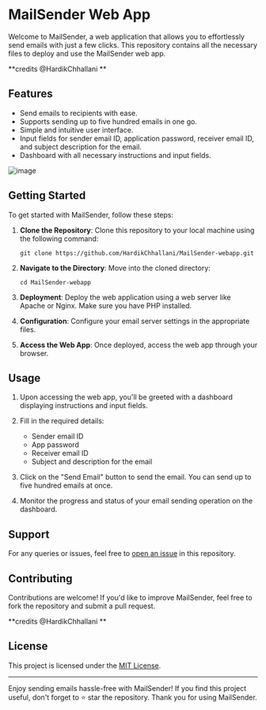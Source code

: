 # MailSender Web App

Welcome to MailSender, a web application that allows you to effortlessly send emails with just a few clicks. This repository contains all the necessary files to deploy and use the MailSender web app.

**credits @HardikChhallani
**

## Features
- Send emails to recipients with ease.
- Supports sending up to five hundred emails in one go.
- Simple and intuitive user interface.
- Input fields for sender email ID, application password, receiver email ID, and subject description for the email.
- Dashboard with all necessary instructions and input fields.

  
![image](https://github.com/HardikChhallani/MailSender-webapp/assets/116100549/d7f90628-d294-4e6c-9470-a5820f630440)

## Getting Started
To get started with MailSender, follow these steps:

1. **Clone the Repository**: Clone this repository to your local machine using the following command:
    ```
    git clone https://github.com/HardikChhallani/MailSender-webapp.git
    ```

2. **Navigate to the Directory**: Move into the cloned directory:
    ```
    cd MailSender-webapp
    ```

3. **Deployment**: Deploy the web application using a web server like Apache or Nginx. Make sure you have PHP installed.

4. **Configuration**: Configure your email server settings in the appropriate files. 

5. **Access the Web App**: Once deployed, access the web app through your browser.

## Usage
1. Upon accessing the web app, you'll be greeted with a dashboard displaying instructions and input fields.

2. Fill in the required details:
   - Sender email ID
   - App password
   - Receiver email ID
   - Subject  and description for the email

3. Click on the "Send Email" button to send the email. You can send up to five hundred emails at once.

4. Monitor the progress and status of your email sending operation on the dashboard.

## Support
For any queries or issues, feel free to [open an issue](https://github.com/HardikChhallani/MailSender-webapp/issues) in this repository.

## Contributing
Contributions are welcome! If you'd like to improve MailSender, feel free to fork the repository and submit a pull request.

**credits @HardikChhallani
**
## License
This project is licensed under the [MIT License](LICENSE).

---

Enjoy sending emails hassle-free with MailSender! If you find this project useful, don't forget to ⭐️ star the repository. Thank you for using MailSender.
